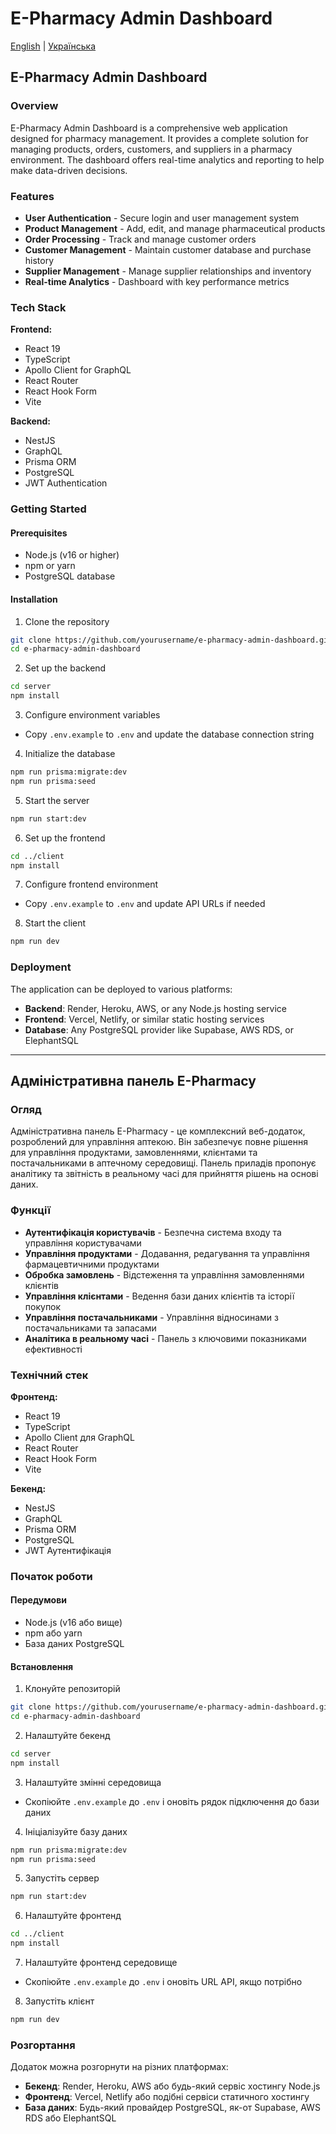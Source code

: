 # E-Pharmacy Admin Dashboard

[English](#english) | [Українська](#ukrainian)

<a name="english"></a>

## E-Pharmacy Admin Dashboard

### Overview

E-Pharmacy Admin Dashboard is a comprehensive web application designed for pharmacy management. It provides a complete solution for managing products, orders, customers, and suppliers in a pharmacy environment. The dashboard offers real-time analytics and reporting to help make data-driven decisions.

### Features

- **User Authentication** - Secure login and user management system
- **Product Management** - Add, edit, and manage pharmaceutical products
- **Order Processing** - Track and manage customer orders
- **Customer Management** - Maintain customer database and purchase history
- **Supplier Management** - Manage supplier relationships and inventory
- **Real-time Analytics** - Dashboard with key performance metrics

### Tech Stack

**Frontend:**

- React 19
- TypeScript
- Apollo Client for GraphQL
- React Router
- React Hook Form
- Vite

**Backend:**

- NestJS
- GraphQL
- Prisma ORM
- PostgreSQL
- JWT Authentication

### Getting Started

#### Prerequisites

- Node.js (v16 or higher)
- npm or yarn
- PostgreSQL database

#### Installation

1. Clone the repository

```bash
git clone https://github.com/yourusername/e-pharmacy-admin-dashboard.git
cd e-pharmacy-admin-dashboard
```

2. Set up the backend

```bash
cd server
npm install
```

3. Configure environment variables

- Copy `.env.example` to `.env` and update the database connection string

4. Initialize the database

```bash
npm run prisma:migrate:dev
npm run prisma:seed
```

5. Start the server

```bash
npm run start:dev
```

6. Set up the frontend

```bash
cd ../client
npm install
```

7. Configure frontend environment

- Copy `.env.example` to `.env` and update API URLs if needed

8. Start the client

```bash
npm run dev
```

### Deployment

The application can be deployed to various platforms:

- **Backend**: Render, Heroku, AWS, or any Node.js hosting service
- **Frontend**: Vercel, Netlify, or similar static hosting services
- **Database**: Any PostgreSQL provider like Supabase, AWS RDS, or ElephantSQL

---

<a name="ukrainian"></a>

## Адміністративна панель E-Pharmacy

### Огляд

Адміністративна панель E-Pharmacy - це комплексний веб-додаток, розроблений для управління аптекою. Він забезпечує повне рішення для управління продуктами, замовленнями, клієнтами та постачальниками в аптечному середовищі. Панель приладів пропонує аналітику та звітність в реальному часі для прийняття рішень на основі даних.

### Функції

- **Аутентифікація користувачів** - Безпечна система входу та управління користувачами
- **Управління продуктами** - Додавання, редагування та управління фармацевтичними продуктами
- **Обробка замовлень** - Відстеження та управління замовленнями клієнтів
- **Управління клієнтами** - Ведення бази даних клієнтів та історії покупок
- **Управління постачальниками** - Управління відносинами з постачальниками та запасами
- **Аналітика в реальному часі** - Панель з ключовими показниками ефективності

### Технічний стек

**Фронтенд:**

- React 19
- TypeScript
- Apollo Client для GraphQL
- React Router
- React Hook Form
- Vite

**Бекенд:**

- NestJS
- GraphQL
- Prisma ORM
- PostgreSQL
- JWT Аутентифікація

### Початок роботи

#### Передумови

- Node.js (v16 або вище)
- npm або yarn
- База даних PostgreSQL

#### Встановлення

1. Клонуйте репозиторій

```bash
git clone https://github.com/yourusername/e-pharmacy-admin-dashboard.git
cd e-pharmacy-admin-dashboard
```

2. Налаштуйте бекенд

```bash
cd server
npm install
```

3. Налаштуйте змінні середовища

- Скопіюйте `.env.example` до `.env` і оновіть рядок підключення до бази даних

4. Ініціалізуйте базу даних

```bash
npm run prisma:migrate:dev
npm run prisma:seed
```

5. Запустіть сервер

```bash
npm run start:dev
```

6. Налаштуйте фронтенд

```bash
cd ../client
npm install
```

7. Налаштуйте фронтенд середовище

- Скопіюйте `.env.example` до `.env` і оновіть URL API, якщо потрібно

8. Запустіть клієнт

```bash
npm run dev
```

### Розгортання

Додаток можна розгорнути на різних платформах:

- **Бекенд**: Render, Heroku, AWS або будь-який сервіс хостингу Node.js
- **Фронтенд**: Vercel, Netlify або подібні сервіси статичного хостингу
- **База даних**: Будь-який провайдер PostgreSQL, як-от Supabase, AWS RDS або ElephantSQL
